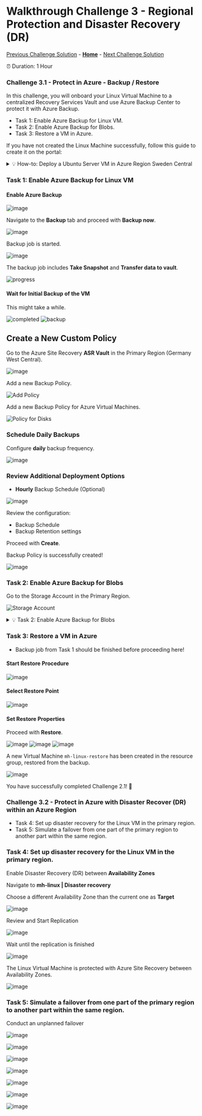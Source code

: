 # Walkthrough Challenge 3 - Regional Protection and Disaster Recovery (DR)

[Previous Challenge Solution](../challenge-02/solution-02.md) - **[Home](../../Readme.md)** - [Next Challenge Solution](../challenge-04/solution-04.md)

⏰ Duration: 1 Hour


### Challenge 3.1 - Protect in Azure - Backup / Restore
In this challenge, you will onboard your Linux Virtual Machine to a centralized Recovery Services Vault and use Azure Backup Center to protect it with Azure Backup.

* Task 1: Enable Azure Backup for Linux VM.
* Task 2: Enable Azure Backup for Blobs.
* Task 3: Restore a VM in Azure.

If you have not created the Linux Machine successfully, follow this guide to create it on the portal:

<details>
<summary>💡 How-to: Deploy a Ubuntu Server VM in Azure Region Sweden Central</summary>
<br>

### Choose OS
![image](./img/006.png)
> **Note:** Choose the source resource group.

### Configure Details - Basics
![image](./img/007.png)
> **Note:** Choose the source resource group.

### Configure Details - Basics (Option 2)
![image](./img/007a.png)

Ensure the VM is in the public network and open Port 3389 to connect to it (or use Azure Bastion to access it).

### Enable RDP Port
![image](./img/008.png)

### Configure Details - Networking (Option 2)
![image](./img/008a.png)

### Review Deployed VM
![image](./img/009.png)
![image](./img/010.png)

</details>

### Task 1: Enable Azure Backup for Linux VM

#### Enable Azure Backup
![image](./img/030.png)

Navigate to the **Backup** tab and proceed with **Backup now**.

![image](./img/040.png)

Backup job is started.

![image](./img/031.png)

The backup job includes **Take Snapshot** and **Transfer data to vault**.

![progress](./img/032.png)

#### Wait for Initial Backup of the VM

This might take a while.

![completed](./img/033.png)
![backup](./img/034.png)

## Create a New Custom Policy

Go to the Azure Site Recovery **ASR Vault** in the Primary Region (Germany West Central).

![image](./img/041.png)

Add a new Backup Policy.

![Add Policy](./img/042.png)

Add a new Backup Policy for Azure Virtual Machines.

![Policy for Disks](./img/043.png)

### Schedule Daily Backups

Configure **daily** backup frequency.

![image](./img/044.png)

### Review Additional Deployment Options
- **Hourly** Backup Schedule (Optional)

![image](./img/mh-ch2-screenshot-22.png)

Review the configuration:
* Backup Schedule
* Backup Retention settings

Proceed with **Create**.

Backup Policy is successfully created!

![image](./img/045.png)

<!-- The steps for the Data Science Virtual Machine are similar and will not be included here. -->

### Task 2: Enable Azure Backup for Blobs

Go to the Storage Account in the Primary Region.

![Storage Account](./img/050.png)

<details>
<summary>💡 Task 2: Enable Azure Backup for Blobs</summary>
<br>

<details>
<summary>💡 How-to: Create a Backup Vault (if not created during lab setup)</summary>
<br>

### Create a Backup Vault (not a Recovery Service Vault)
![image](./img/mh-ch2-screenshot-71.png)

</details>

<details>
<summary>💡 How-to: Create a Container</summary>
<br>

![image](./img/019.png)
![image](./img/019a.png)
![image](./img/019b.png)
![image](./img/020.png)

</details>

To backup our storage account, assign the Backup Vault in the Primary Region some access permissions.

### Enable System Managed Identity for the Backup Vault and Copy the MI Object ID

Go to the Backup Vault in the Primary Region (Germany West Central) and navigate to the Identity tab.

![Identity Tab](./img/060.png)

Click **Azure role assignments**.

![Enable System Managed Identity](./img/060a.png)

### Assign the "Storage Backup Contributor" Role to Backup Vault Managed Identity

Go back to the Storage Account in the Primary Region (Germany West Central). Navigate to the **Access Control (IAM)** tab and add a role assignment.

![image](./img/061.png)

Select Role.

![Backup Contributor](./img/062.png)

Select Scope.

![MI](./img/063.png)

Select Managed Identity of the Backup Vault.

![Backup Vault MI](./img/064.png)

Review + Assign.

![Review + Assign](./img/065.png)

### Enable Azure Backup for Blobs

This will require creating a new backup policy:

![Create New Policy](./img/051.png)
![Select Vault](./img/052.png)
![Create](./img/054.png)

Backup Policy for storage successfully created!

![Create](./img/055.png)

</details>

### Task 3: Restore a VM in Azure
- Backup job from Task 1 should be finished before proceeding here!

#### Start Restore Procedure
![image](./img/035.png)

#### Select Restore Point
![image](./img/036.png)

#### Set Restore Properties

Proceed with **Restore**.

![image](./img/037.png)
![image](./img/038.png)
![image](./img/039.png)

A new Virtual Machine `mh-linux-restore` has been created in the resource group, restored from the backup.

![image](./img/070.png)

You have successfully completed Challenge 2.1! 🚀

### Challenge 3.2 - Protect in Azure with Disaster Recover (DR) within an Azure Region
* Task 4: Set up disaster recovery for the Linux VM in the primary region.
* Task 5: Simulate a failover from one part of the primary region to another part within the same region.

### Task 4: Set up disaster recovery for the Linux VM in the primary region.

Enable Disaster Recovery (DR) between **Availability Zones**

Navigate to **mh-linux | Disaster recovery**

Choose a different Availability Zone than the current one as **Target**

![image](./img/071.png)

Review and Start Replication

![image](./img/074.png)

Wait until the replication is finished

![image](./img/075.png)

The Linux Virtual Machine is protected with Azure Site Recovery between Availability Zones.

![image](./img/076.png)

### Task 5: Simulate a failover from one part of the primary region to another part within the same region.

Conduct an unplanned failover

![image](./img/077.png)

![image](./img/078.png)

![image](./img/079.png)

![image](./img/080.png)

![image](./img/081.png)

![image](./img/082.png)

![image](./img/083.png)

